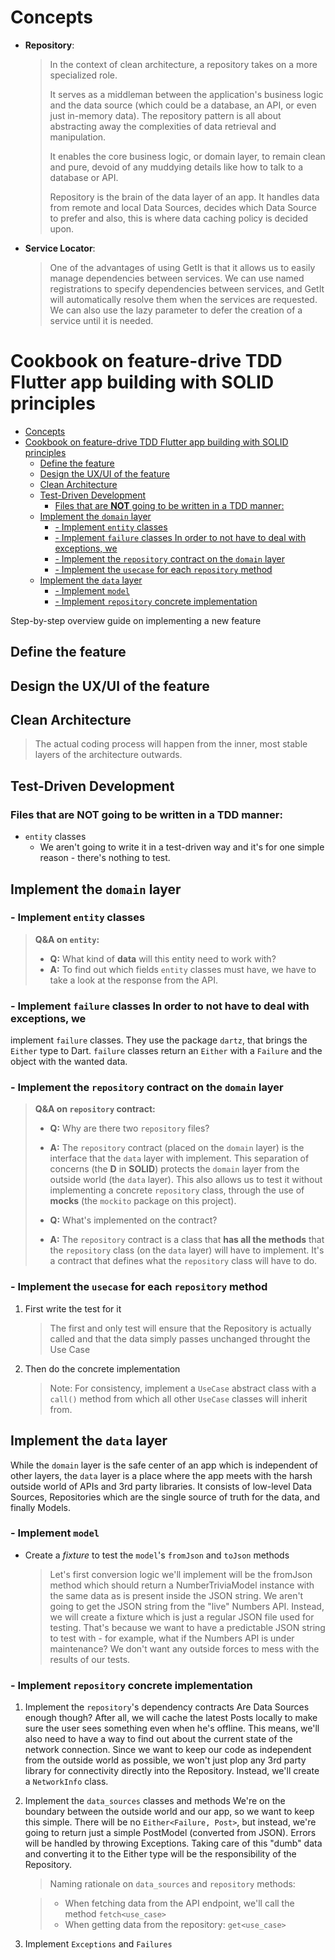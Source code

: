 # Concepts

- **Repository**:

  > In the context of clean architecture, a repository takes on a more
  > specialized role.
  >
  > It serves as a middleman between the application's business logic and the
  > data source (which could be a database, an API, or even just in-memory
  > data). The repository pattern is all about abstracting away the complexities
  > of data retrieval and manipulation.
  >
  > It enables the core business logic, or domain layer, to remain clean and
  > pure, devoid of any muddying details like how to talk to a database or API.
  >
  > Repository is the brain of the data layer of an app. It handles data from
  > remote and local Data Sources, decides which Data Source to prefer and also,
  > this is where data caching policy is decided upon.

- **Service Locator**:
  > One of the advantages of using GetIt is that it allows us to easily manage
  > dependencies between services. We can use named registrations to specify
  > dependencies between services, and GetIt will automatically resolve them when
  > the services are requested. We can also use the lazy parameter to defer the
  > creation of a service until it is needed.

# Cookbook on feature-drive TDD Flutter app building with SOLID principles

- [Concepts](#concepts)
- [Cookbook on feature-drive TDD Flutter app building with SOLID principles](#cookbook-on-feature-drive-tdd-flutter-app-building-with-solid-principles)
  - [Define the feature](#define-the-feature)
  - [Design the UX/UI of the feature](#design-the-uxui-of-the-feature)
  - [Clean Architecture](#clean-architecture)
  - [Test-Driven Development](#test-driven-development)
    - [Files that are **NOT** going to be written in a TDD manner:](#files-that-are-not-going-to-be-written-in-a-tdd-manner)
  - [Implement the `domain` layer](#implement-the-domain-layer)
    - [- Implement `entity` classes](#--implement-entity-classes)
    - [- Implement `failure` classes In order to not have to deal with exceptions, we](#--implement-failure-classes-in-order-to-not-have-to-deal-with-exceptions-we)
    - [- Implement the `repository` contract on the `domain` layer](#--implement-the-repository-contract-on-the-domain-layer)
    - [- Implement the `usecase` for each `repository` method](#--implement-the-usecase-for-each-repository-method)
  - [Implement the `data` layer](#implement-the-data-layer)
    - [- Implement `model`](#--implement-model)
    - [- Implement `repository` concrete implementation](#--implement-repository-concrete-implementation)

Step-by-step overview guide on implementing a new feature

## Define the feature

## Design the UX/UI of the feature

## Clean Architecture

> The actual coding process will happen from the inner, most stable layers of
> the architecture outwards.

## Test-Driven Development

### Files that are **NOT** going to be written in a TDD manner:

- `entity` classes
  - We aren't going to write it in a test-driven way and it's for one simple
    reason - there's nothing to test.

## Implement the `domain` layer

### - Implement `entity` classes

> **Q&A on `entity`:**
>
> - **Q:** What kind of **data** will this entity need to work with?
> - **A:** To find out which fields `entity` classes must have, we have to
>   take a look at the response from the API.

### - Implement `failure` classes In order to not have to deal with exceptions, we

implement `failure` classes. They use the package `dartz`, that brings the
`Either` type to Dart. `failure` classes return an `Either` with a `Failure`
and the object with the wanted data.

### - Implement the `repository` contract on the `domain` layer

> **Q&A on `repository` contract:**
>
> - **Q:** Why are there two `repository` files?
> - **A:** The `repository` contract (placed on the `domain` layer) is the
>   interface that the `data` layer with implement. This separation of
>   concerns (the **D** in **SOLID**) protects the `domain` layer from the
>   outside world (the `data` layer). This also allows us to test it without
>   implementing a concrete `repository` class, through the use of **mocks**
>   (the `mockito` package on this project).
>
> - **Q:** What's implemented on the contract?
> - **A:** The `repository` contract is a class that **has all the methods**
>   that the `repository` class (on the `data` layer) will have to implement.
>   It's a contract that defines what the `repository` class will have to do.

### - Implement the `usecase` for each `repository` method

1. First write the test for it
   > The first and only test will ensure that the Repository is
   > actually called and that the data simply passes unchanged throught the Use
   > Case
2. Then do the concrete implementation
   > Note: For consistency, implement a `UseCase` abstract class with a `call()`
   > method from which all other `UseCase` classes will inherit from.

## Implement the `data` layer

While the `domain` layer is the safe center of an app which is independent of
other layers, the `data` layer is a place where the app meets with the harsh
outside world of APIs and 3rd party libraries. It consists of low-level Data
Sources, Repositories which are the single source of truth for the data, and
finally Models.

### - Implement `model`

- Create a _fixture_ to test the `model`'s `fromJson` and `toJson` methods
  > Let's first conversion logic we'll implement will be the fromJson method
  > which should return a NumberTriviaModel instance with the same data as is
  > present inside the JSON string. We aren't going to get the JSON string
  > from the "live" Numbers API. Instead, we will create a fixture which is
  > just a regular JSON file used for testing. That's because we want to have
  > a predictable JSON string to test with - for example, what if the Numbers
  > API is under maintenance? We don't want any outside forces to mess with
  > the results of our tests.

### - Implement `repository` concrete implementation

1.  Implement the `repository`'s dependency contracts
    Are Data Sources enough though? After all, we will cache the latest Posts
    locally to make sure the user sees something even when he's offline. This
    means, we'll also need to have a way to find out about the current state
    of the network connection. Since we want to keep our code as independent
    from the outside world as possible, we won't just plop any 3rd party
    library for connectivity directly into the Repository. Instead, we'll
    create a `NetworkInfo` class.
2.  Implement the `data_sources` classes and methods
    We're on the boundary between the outside world and our app, so we want to keep this simple. There will be no `Either<Failure, Post>`, but instead, we're going to return just a simple PostModel (converted from JSON). Errors will be handled by throwing Exceptions. Taking care of this "dumb" data and converting it to the Either type will be the responsibility of the Repository.

    > Naming rationale on `data_sources` and `repository` methods:

    > - When fetching data from the API endpoint, we'll call the method
    >   `fetch<use_case>`
    > - When getting data from the repository: `get<use_case>`

3.  Implement `Exceptions` and `Failures`
